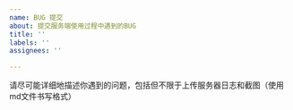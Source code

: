 ```yaml
---
name: BUG 提交
about: 提交服务端使用过程中遇到的BUG
title: ''
labels: ''
assignees: ''

---
```


请尽可能详细地描述你遇到的问题，包括但不限于上传服务器日志和截图（使用md文件书写格式）
